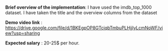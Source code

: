 **Brief overview of the implementation**:
I have used the imdb_top_1000 dataset. I have taken the title and the overview columns from the dataset



**Demo video link** : https://drive.google.com/file/d/1BKEgpOP8GTcjqbTmbuPLHjjlyLcmNoWF/view?usp=sharing

**Expected salary** : 20-25$ per hour.


